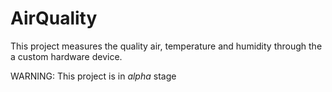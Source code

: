 # AirQuality
This project measures the quality air, temperature and humidity through the a custom hardware device.

WARNING: This project is in *alpha* stage

